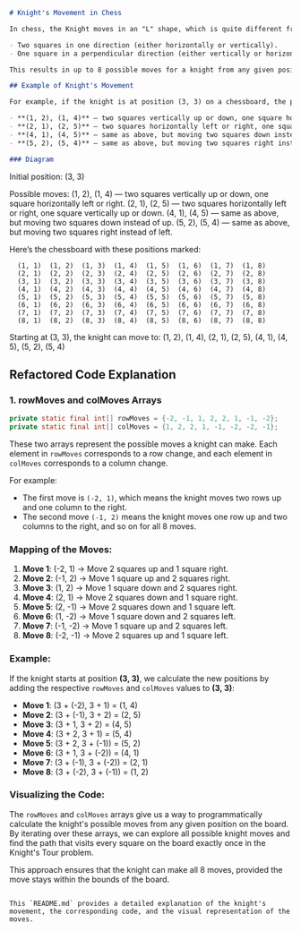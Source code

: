 ```markdown
# Knight's Movement in Chess

In chess, the Knight moves in an "L" shape, which is quite different from other pieces. Specifically, the knight moves:

- Two squares in one direction (either horizontally or vertically).
- One square in a perpendicular direction (either vertically or horizontally).

This results in up to 8 possible moves for a knight from any given position, depending on whether the move stays within the bounds of the board.

## Example of Knight's Movement

For example, if the knight is at position (3, 3) on a chessboard, the possible moves are:

- **(1, 2), (1, 4)** — two squares vertically up or down, one square horizontally left or right.
- **(2, 1), (2, 5)** — two squares horizontally left or right, one square vertically up or down.
- **(4, 1), (4, 5)** — same as above, but moving two squares down instead of up.
- **(5, 2), (5, 4)** — same as above, but moving two squares right instead of left.

### Diagram

```
Initial position: (3, 3)

Possible moves:
(1, 2), (1, 4) — two squares vertically up or down, one square horizontally left or right.
(2, 1), (2, 5) — two squares horizontally left or right, one square vertically up or down.
(4, 1), (4, 5) — same as above, but moving two squares down instead of up.
(5, 2), (5, 4) — same as above, but moving two squares right instead of left.

Here’s the chessboard with these positions marked:
 
      (1, 1)  (1, 2)  (1, 3)  (1, 4)  (1, 5)  (1, 6)  (1, 7)  (1, 8)
      (2, 1)  (2, 2)  (2, 3)  (2, 4)  (2, 5)  (2, 6)  (2, 7)  (2, 8)
      (3, 1)  (3, 2)  (3, 3)  (3, 4)  (3, 5)  (3, 6)  (3, 7)  (3, 8)
      (4, 1)  (4, 2)  (4, 3)  (4, 4)  (4, 5)  (4, 6)  (4, 7)  (4, 8)
      (5, 1)  (5, 2)  (5, 3)  (5, 4)  (5, 5)  (5, 6)  (5, 7)  (5, 8)
      (6, 1)  (6, 2)  (6, 3)  (6, 4)  (6, 5)  (6, 6)  (6, 7)  (6, 8)
      (7, 1)  (7, 2)  (7, 3)  (7, 4)  (7, 5)  (7, 6)  (7, 7)  (7, 8)
      (8, 1)  (8, 2)  (8, 3)  (8, 4)  (8, 5)  (8, 6)  (8, 7)  (8, 8)

Starting at (3, 3), the knight can move to:
(1, 2), (1, 4), (2, 1), (2, 5), (4, 1), (4, 5), (5, 2), (5, 4)


## Refactored Code Explanation

### 1. rowMoves and colMoves Arrays

```java
private static final int[] rowMoves = {-2, -1, 1, 2, 2, 1, -1, -2};
private static final int[] colMoves = {1, 2, 2, 1, -1, -2, -2, -1};
```

These two arrays represent the possible moves a knight can make. Each element in `rowMoves` corresponds to a row change, and each element in `colMoves` corresponds to a column change.

For example:

- The first move is `(-2, 1)`, which means the knight moves two rows up and one column to the right.
- The second move `(-1, 2)` means the knight moves one row up and two columns to the right, and so on for all 8 moves.

### Mapping of the Moves:

1. **Move 1**: (-2, 1) → Move 2 squares up and 1 square right.
2. **Move 2**: (-1, 2) → Move 1 square up and 2 squares right.
3. **Move 3**: (1, 2) → Move 1 square down and 2 squares right.
4. **Move 4**: (2, 1) → Move 2 squares down and 1 square right.
5. **Move 5**: (2, -1) → Move 2 squares down and 1 square left.
6. **Move 6**: (1, -2) → Move 1 square down and 2 squares left.
7. **Move 7**: (-1, -2) → Move 1 square up and 2 squares left.
8. **Move 8**: (-2, -1) → Move 2 squares up and 1 square left.

### Example:

If the knight starts at position **(3, 3)**, we calculate the new positions by adding the respective `rowMoves` and `colMoves` values to **(3, 3)**:

- **Move 1**: (3 + (-2), 3 + 1) = (1, 4)
- **Move 2**: (3 + (-1), 3 + 2) = (2, 5)
- **Move 3**: (3 + 1, 3 + 2) = (4, 5)
- **Move 4**: (3 + 2, 3 + 1) = (5, 4)
- **Move 5**: (3 + 2, 3 + (-1)) = (5, 2)
- **Move 6**: (3 + 1, 3 + (-2)) = (4, 1)
- **Move 7**: (3 + (-1), 3 + (-2)) = (2, 1)
- **Move 8**: (3 + (-2), 3 + (-1)) = (1, 2)

### Visualizing the Code:

The `rowMoves` and `colMoves` arrays give us a way to programmatically calculate the knight's possible moves from any given position on the board. By iterating over these arrays, we can explore all possible knight moves and find the path that visits every square on the board exactly once in the Knight's Tour problem.

This approach ensures that the knight can make all 8 moves, provided the move stays within the bounds of the board.
```

This `README.md` provides a detailed explanation of the knight's movement, the corresponding code, and the visual representation of the moves.